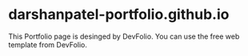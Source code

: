 # darshanpatel-portfolio.github.io

This Portfolio page is desinged by DevFolio.
You can use the free web template from DevFolio.